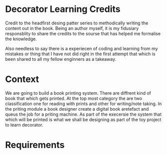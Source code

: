 # Decorator Learning Credits 

Credit to the headfirst desing patter series to methodically writing the content out in the book. Being an author myself, it is my fidusiary responsblity to share the credits to the sourse that has helped me formalise the knowledge.

Also needless to say there is a experiecen of coding and learning from my mistakes or thing that I have not did right in the first attempt that which is been shared to all my fellow enginners as a takeaway. 


# Context
We are going to build a book printing system. There are diffrent kind of book that which gets printed. At the top most category the are two classification one for reading with prints and other for writing/note taking. 
In the priting module a book designer create a digital book aretefact and queus the job for a priting machine. As part of the execersie the system that which will be printed is what we shall be designing as part of the toy project to learn decorator. 

# Requirements 

